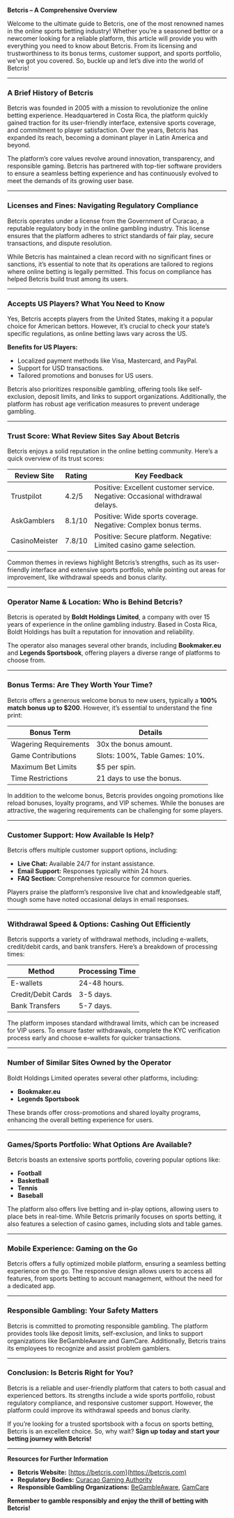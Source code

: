 **Betcris – A Comprehensive Overview**  

Welcome to the ultimate guide to Betcris, one of the most renowned names in the online sports betting industry! Whether you’re a seasoned bettor or a newcomer looking for a reliable platform, this article will provide you with everything you need to know about Betcris. From its licensing and trustworthiness to its bonus terms, customer support, and sports portfolio, we’ve got you covered. So, buckle up and let’s dive into the world of Betcris!  

---

### **A Brief History of Betcris**  
Betcris was founded in 2005 with a mission to revolutionize the online betting experience. Headquartered in Costa Rica, the platform quickly gained traction for its user-friendly interface, extensive sports coverage, and commitment to player satisfaction. Over the years, Betcris has expanded its reach, becoming a dominant player in Latin America and beyond.  

The platform’s core values revolve around innovation, transparency, and responsible gaming. Betcris has partnered with top-tier software providers to ensure a seamless betting experience and has continuously evolved to meet the demands of its growing user base.  

---

### **Licenses and Fines: Navigating Regulatory Compliance**  
Betcris operates under a license from the Government of Curacao, a reputable regulatory body in the online gambling industry. This license ensures that the platform adheres to strict standards of fair play, secure transactions, and dispute resolution.  

While Betcris has maintained a clean record with no significant fines or sanctions, it’s essential to note that its operations are tailored to regions where online betting is legally permitted. This focus on compliance has helped Betcris build trust among its users.  

---

### **Accepts US Players? What You Need to Know**  
Yes, Betcris accepts players from the United States, making it a popular choice for American bettors. However, it’s crucial to check your state’s specific regulations, as online betting laws vary across the US.  

**Benefits for US Players:**  
- Localized payment methods like Visa, Mastercard, and PayPal.  
- Support for USD transactions.  
- Tailored promotions and bonuses for US users.  

Betcris also prioritizes responsible gambling, offering tools like self-exclusion, deposit limits, and links to support organizations. Additionally, the platform has robust age verification measures to prevent underage gambling.  

---

### **Trust Score: What Review Sites Say About Betcris**  
Betcris enjoys a solid reputation in the online betting community. Here’s a quick overview of its trust scores:  

| **Review Site** | **Rating** | **Key Feedback** |  
|------------------|------------|------------------|  
| Trustpilot       | 4.2/5      | Positive: Excellent customer service. Negative: Occasional withdrawal delays. |  
| AskGamblers      | 8.1/10     | Positive: Wide sports coverage. Negative: Complex bonus terms. |  
| CasinoMeister    | 7.8/10     | Positive: Secure platform. Negative: Limited casino game selection. |  

Common themes in reviews highlight Betcris’s strengths, such as its user-friendly interface and extensive sports portfolio, while pointing out areas for improvement, like withdrawal speeds and bonus clarity.  

---

### **Operator Name & Location: Who is Behind Betcris?**  
Betcris is operated by **Boldt Holdings Limited**, a company with over 15 years of experience in the online gambling industry. Based in Costa Rica, Boldt Holdings has built a reputation for innovation and reliability.  

The operator also manages several other brands, including **Bookmaker.eu** and **Legends Sportsbook**, offering players a diverse range of platforms to choose from.  

---

### **Bonus Terms: Are They Worth Your Time?**  
Betcris offers a generous welcome bonus to new users, typically a **100% match bonus up to $200**. However, it’s essential to understand the fine print:  

| **Bonus Term**         | **Details** |  
|-------------------------|-------------|  
| Wagering Requirements  | 30x the bonus amount. |  
| Game Contributions      | Slots: 100%, Table Games: 10%. |  
| Maximum Bet Limits      | $5 per spin. |  
| Time Restrictions       | 21 days to use the bonus. |  

In addition to the welcome bonus, Betcris provides ongoing promotions like reload bonuses, loyalty programs, and VIP schemes. While the bonuses are attractive, the wagering requirements can be challenging for some players.  

---

### **Customer Support: How Available Is Help?**  
Betcris offers multiple customer support options, including:  
- **Live Chat:** Available 24/7 for instant assistance.  
- **Email Support:** Responses typically within 24 hours.  
- **FAQ Section:** Comprehensive resource for common queries.  

Players praise the platform’s responsive live chat and knowledgeable staff, though some have noted occasional delays in email responses.  

---

### **Withdrawal Speed & Options: Cashing Out Efficiently**  
Betcris supports a variety of withdrawal methods, including e-wallets, credit/debit cards, and bank transfers. Here’s a breakdown of processing times:  

| **Method**        | **Processing Time** |  
|--------------------|---------------------|  
| E-wallets          | 24-48 hours.        |  
| Credit/Debit Cards | 3-5 days.           |  
| Bank Transfers     | 5-7 days.           |  

The platform imposes standard withdrawal limits, which can be increased for VIP users. To ensure faster withdrawals, complete the KYC verification process early and choose e-wallets for quicker transactions.  

---

### **Number of Similar Sites Owned by the Operator**  
Boldt Holdings Limited operates several other platforms, including:  
- **Bookmaker.eu**  
- **Legends Sportsbook**  

These brands offer cross-promotions and shared loyalty programs, enhancing the overall betting experience for users.  

---

### **Games/Sports Portfolio: What Options Are Available?**  
Betcris boasts an extensive sports portfolio, covering popular options like:  
- **Football**  
- **Basketball**  
- **Tennis**  
- **Baseball**  

The platform also offers live betting and in-play options, allowing users to place bets in real-time. While Betcris primarily focuses on sports betting, it also features a selection of casino games, including slots and table games.  

---

### **Mobile Experience: Gaming on the Go**  
Betcris offers a fully optimized mobile platform, ensuring a seamless betting experience on the go. The responsive design allows users to access all features, from sports betting to account management, without the need for a dedicated app.  

---

### **Responsible Gambling: Your Safety Matters**  
Betcris is committed to promoting responsible gambling. The platform provides tools like deposit limits, self-exclusion, and links to support organizations like BeGambleAware and GamCare. Additionally, Betcris trains its employees to recognize and assist problem gamblers.  

---

### **Conclusion: Is Betcris Right for You?**  
Betcris is a reliable and user-friendly platform that caters to both casual and experienced bettors. Its strengths include a wide sports portfolio, robust regulatory compliance, and responsive customer support. However, the platform could improve its withdrawal speeds and bonus clarity.  

If you’re looking for a trusted sportsbook with a focus on sports betting, Betcris is an excellent choice. So, why wait? **Sign up today and start your betting journey with Betcris!**  

---

**Resources for Further Information**  
- **Betcris Website:** [https://betcris.com](https://betcris.com)  
- **Regulatory Bodies:** [Curacao Gaming Authority](https://www.curacao-egaming.com)  
- **Responsible Gambling Organizations:** [BeGambleAware](https://www.begambleaware.org), [GamCare](https://www.gamcare.org.uk)  

**Remember to gamble responsibly and enjoy the thrill of betting with Betcris!**